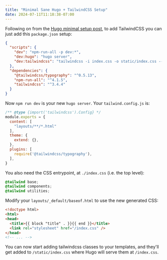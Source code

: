 ```yaml
---
title: "Minimal Sane Hugo + TailwindCSS Setup"
date: 2024-07-11T11:18:38-07:00
---
```


Following on from the [Hugo minimal setup post](/hugo-minimal), to add
TailwindCSS you can just add this `package.json` setup:

```json
{
  "scripts": {
    "dev": "npm-run-all -p dev:*",
    "dev:hugo": "hugo server",
    "dev:tailwindcss": "tailwindcss -i index.css -o static/index.css --watch"
  },
  "dependencies": {
    "@tailwindcss/typography": "^0.5.13",
    "npm-run-all": "^4.1.5",
    "tailwindcss": "^3.4.4"
  }
}
```

Now `npm run dev` is your new `hugo server`. Your `tailwind.config.js` is:

```js
/** @type {import('tailwindcss').Config} */
module.exports = {
  content: [
    "layouts/**/*.html"
  ],
  theme: {
    extend: {},
  },
  plugins: [
    require('@tailwindcss/typography'),
  ],
}
```

You also need the CSS entrypoint, at `./index.css` (i.e. the top level):

```css
@tailwind base;
@tailwind components;
@tailwind utilities;
```

Modify your `layouts/_default/baseof.html` to use the new generated CSS:

```html
<!doctype html>
<html>
<head>
  <title>{{ block "title" . }}{{ end }}</title>
  <link rel="stylesheet" href="/index.css" />
</head>
<!-- ... -->
```

You can now start adding tailwindcss classes to your templates, and they'll get
added to `/static/index.css` where Hugo will serve them at `/index.css`.
